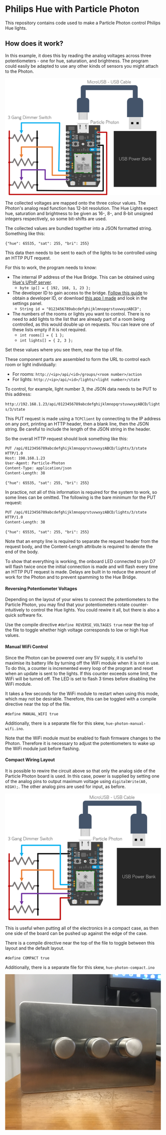 # Philips Hue with Particle Photon

This repository contains code used to make a Particle Photon control Philips Hue lights.

## How does it work?

In this example, it does this by reading the analog voltages across three potentiometers - one for hue, saturation, and brightness.
The program could easily be adapted to use any other kinds of sensors you might attach to the Photon.

![Wiring Diagram](wiring-diagram.png)

The collected voltages are mapped onto the three colour values. The Photon's analog read function has 12-bit resolution.
The Hue Lights expect hue, saturation and brightness to be given as 16-, 8-, and 8-bit unsigned integers respectively, so some bit-shifts are used.

The collected values are bundled together into a JSON formatted string. Something like this:

`{"hue": 65535, "sat": 255, "bri": 255}`

This data then needs to be sent to each of the lights to be controlled using an HTTP PUT request.

For this to work, the program needs to know:
  - The internal IP address of the Hue Bridge. This can be obtained using [Hue's UPnP server](https://www.meethue.com/api/nupnp).
    - `byte ip[] = { 192, 168, 1, 23 };`
  - The developer ID to gain access to the bridge. [Follow this guide](https://www.developers.meethue.com/documentation/getting-started) to obtain a developer ID, or download [this app I made](https://chrome.google.com/webstore/detail/hue-light-controller/okogmhcbjehmmfmhmolkbpbhbnmmcgnd) and look in the settings panel.
    - `String id = "0123456789abcdefghijklmnopqrstuvwxyzABCD";`
  - The numbers of the rooms or lights you want to control. There is no need to add lights to the list that are already part of a room being controlled, as this would double up on requests. You can leave one of these lists empty if it is not required.
    - `int rooms[] = { 1 };`
    - `int lights[] = { 2, 3 };`

Set these values where you see them, near the top of file.

These component parts are assembled to form the URL to control each room or light individually:
  - For rooms:  `http://<ip>/api/<id>/groups/<room number>/action`
  - For lights: `http://<ip>/api/<id>/lights/<light number>/state`

To control, for example, light number 3, the JSON data needs to be PUT to this address:

`http://192.168.1.23/api/0123456789abcdefghijklmnopqrstuvwxyzABCD/lights/3/state`

This PUT request is made using a `TCPClient` by connecting to the IP address on any port, printing an HTTP header, then a blank line, then the JSON string. Be careful to include the length of the JSON string in the header.

So the overall HTTP request should look something like this:

```
PUT /api/0123456789abcdefghijklmnopqrstuvwxyzABCD/lights/3/state HTTP/1.0
Host: 198.168.1.23
User-Agent: Particle-Photon
Content-Type: application/json
Content-Length: 38

{"hue": 65535, "sat": 255, "bri": 255}
```

In practice, not all of this information is required for the system to work, so some lines can be omitted. The following is the bare minimum for the PUT request:

```
PUT /api/0123456789abcdefghijklmnopqrstuvwxyzABCD/lights/3/state HTTP/1.0
Content-Length: 38

{"hue": 65535, "sat": 255, "bri": 255}
```

Note that an empty line is required to separate the request header from the request body, and the Content-Length attribute is required to denote the end of the body.

To show that everything is working, the onboard LED connected to pin D7 will flash twice once the initial connection is made and will flash every time an HTTP PUT request is made. Delays are built in to reduce the amount of work for the Photon and to prevent spamming to the Hue Bridge.

#### Reversing Potentiometer Voltages

Depending on the layout of your wires to connect the potentiometers to the Particle Photon, you may find that your potentiometers rotate counter-intuitively to control the Hue lights. You could rewire it all, but there is also a quick software fix.

Use the compile directive `#define REVERSE_VOLTAGES true` near the top of the file to toggle whether high voltage corresponds to low or high Hue values.

#### Manual WiFi Control

Since the Photon can be powered over any 5V supply, it is useful to maximise its battery life by turning off the WiFi module when it is not in use. To do this, a counter is incremented every loop of the program and reset when an update is sent to the lights. If this counter exceeds some limit, the WiFi will be turned off. The LED is set to flash 3 times before disabling the WiFi module.

It takes a few seconds for the WiFi module to restart when using this mode, which may not be desirable. Therefore, this can be toggled with a compile directive near the top of the file.

`#define MANUAL_WIFI true`

Additionally, there is a separate file for this skew, `hue-photon-manual-wifi.ino`.

Note that the WiFi module must be enabled to flash firmware changes to the Photon. Therefore it is necessary to adjust the potentiometers to wake up the WiFi module just before flashing.


#### Compact Wiring Layout

It is possible to rewire the circuit above so that only the analog side of the Particle Photon board is used. In this case, power is supplied by setting one of the analog pins to output maximum voltage using `digitalWrite(A0, HIGH);`. The other analog pins are used for input, as before.

![Compact Wiring Diagram](wiring-diagram-compact.png)

This is useful when putting all of the electronics in a compact case, as then one side of the board can be pushed up against the edge of the case.

There is a compile directive near the top of the file to toggle between this layout and the default layout.

`#define COMPACT true`

Additionally, there is a separate file for this skew, `hue-photon-compact.ino`

![Assembled Case](dimmers.jpg)
